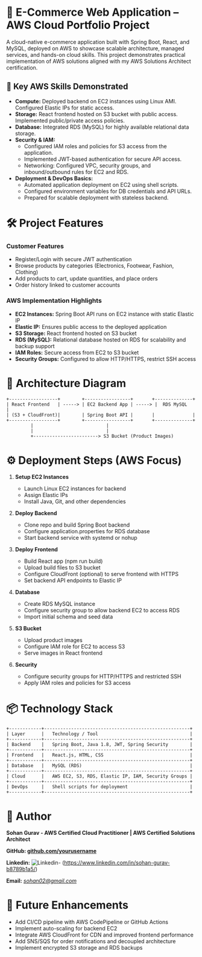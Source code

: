 # 🛒 E-Commerce Web Application – AWS Cloud Portfolio Project

A cloud-native e-commerce application built with Spring Boot, React, and MySQL, deployed on AWS to showcase scalable architecture, managed services, and hands-on cloud skills.
This project demonstrates practical implementation of AWS solutions aligned with my AWS Solutions Architect certification.

## 🌟 Key AWS Skills Demonstrated

- **Compute:** Deployed backend on EC2 instances using Linux AMI. Configured Elastic IPs for static access.
- **Storage:** React frontend hosted on S3 bucket with public access. Implemented public/private access policies.
- **Database:** Integrated RDS (MySQL) for highly available relational data storage.
- **Security & IAM:**
    - Configured IAM roles and policies for S3 access from the application.
    - Implemented JWT-based authentication for secure API access.
    - Networking: Configured VPC, security groups, and inbound/outbound rules for EC2 and RDS.
- **Deployment & DevOps Basics:**
    - Automated application deployment on EC2 using shell scripts.
    - Configured environment variables for DB credentials and API URLs.
    - Prepared for scalable deployment with stateless backend.

# 🛠 Project Features

### Customer Features

- Register/Login with secure JWT authentication
- Browse products by categories (Electronics, Footwear, Fashion, Clothing)
- Add products to cart, update quantities, and place orders
- Order history linked to customer accounts

### AWS Implementation Highlights

- **EC2 Instances:** Spring Boot API runs on EC2 instance with static Elastic IP
- **Elastic IP:** Ensures public access to the deployed application
- **S3 Storage:** React frontend hosted on S3 bucket
- **RDS (MySQL):** Relational database hosted on RDS for scalability and backup support
- **IAM Roles:** Secure access from EC2 to S3 bucket
- **Security Groups:** Configured to allow HTTP/HTTPS, restrict SSH access

# 📂 Architecture Diagram
```
+------------------+        +-----------------+       +--------------+
| React Frontend   | -----> | EC2 Backend App | -----> |  RDS MySQL   |
| (S3 + CloudFront)|        | Spring Boot API |       |              |
+------------------+        +-----------------+       +--------------+
         |                           |
         |                           |
         +------------------------> S3 Bucket (Product Images)
```

# ⚙️ Deployment Steps (AWS Focus)

1. **Setup EC2 Instances**
      - Launch Linux EC2 instances for backend
      - Assign Elastic IPs
      - Install Java, Git, and other dependencies

2. **Deploy Backend**
    - Clone repo and build Spring Boot backend
    - Configure application.properties for RDS database
    - Start backend service with systemd or nohup

3. **Deploy Frontend**
    - Build React app (npm run build)
    - Upload build files to S3 bucket
    - Configure CloudFront (optional) to serve frontend with HTTPS
    - Set backend API endpoints to Elastic IP

4. **Database**
    - Create RDS MySQL instance
    - Configure security group to allow backend EC2 to access RDS
    - Import initial schema and seed data

5. **S3 Bucket**
    - Upload product images
    - Configure IAM role for EC2 to access S3
    - Serve images in React frontend
      
6. **Security**
    - Configure security groups for HTTP/HTTPS and restricted SSH
    - Apply IAM roles and policies for S3 access

# 📦 Technology Stack
```
+------------+------------------------------------------------------+
| Layer	     |   Technology / Tool                                  |
+------------+------------------------------------------------------+
| Backend    |   Spring Boot, Java 1.8, JWT, Spring Security        |
+------------+------------------------------------------------------+
| Frontend	 |   React.js, HTML, CSS                                |
+------------+------------------------------------------------------+
| Database	 |   MySQL (RDS)                                        |
+------------+------------------------------------------------------+
| Cloud	     |   AWS EC2, S3, RDS, Elastic IP, IAM, Security Groups |
+------------+------------------------------------------------------+
| DevOps     |   Shell scripts for deployment                       |
+------------+------------------------------------------------------+
```

# 📌 Author

**Sohan Gurav - AWS Certified Cloud Practitioner | AWS Certified Solutions Architect**

**GitHub: [github.com/yourusername](https://github.com/sohang05)**

**Linkedin:** ![Linkedin](https://img.shields.io/badge/LinkedIn-0077B5?style=for-the-badge&logo=linkedin&logoColor=white)- (https://www.linkedin.com/in/sohan-gurav-b8789b1a5/)  

**Email:** *sohan02@gmail.com*

# 🚀 Future Enhancements
- Add CI/CD pipeline with AWS CodePipeline or GitHub Actions
- Implement auto-scaling for backend EC2
- Integrate AWS CloudFront for CDN and improved frontend performance
- Add SNS/SQS for order notifications and decoupled architecture
- Implement encrypted S3 storage and RDS backups
